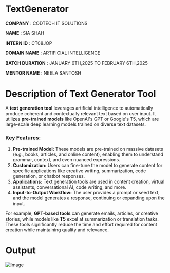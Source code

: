 # TextGenerator

**COMPANY** : CODTECH IT SOLUTIONS

**NAME** : SIA SHAH

**INTERN ID** : CT08JOP

**DOMAIN NAME** : ARTIFICIAL INTELLIGENCE

**BATCH DURATION** : JANUARY 6TH,2025 TO FEBRUARY 6TH,2025

**MENTOR NAME** : NEELA SANTOSH

# Description of Text Generator Tool 

A **text generation tool** leverages artificial intelligence to automatically produce coherent and contextually relevant text based on user input. It utilizes **pre-trained models** like OpenAI's GPT or Google's T5, which are large-scale deep learning models trained on diverse text datasets. 

### Key Features:
1. **Pre-trained Model:** These models are pre-trained on massive datasets (e.g., books, articles, and online content), enabling them to understand grammar, context, and even nuanced expressions.
2. **Customization:** Users can fine-tune the model to generate content for specific applications like creative writing, summarization, code generation, or chatbot responses.
3. **Applications:** Text generation tools are used in content creation, virtual assistants, conversational AI, code writing, and more.
4. **Input-to-Output Workflow:** The user provides a prompt or seed text, and the model generates a response, continuing or expanding upon the input.

For example, **GPT-based tools** can generate emails, articles, or creative stories, while models like **T5** excel at summarization or translation tasks. These tools significantly reduce the time and effort required for content creation while maintaining quality and relevance.

# Output 
![Image](https://github.com/user-attachments/assets/cb76e892-b73b-440d-9083-6b95fb9f0abc)
